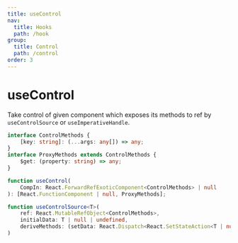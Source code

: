```yaml
---
title: useControl
nav:
  title: Hooks
  path: /hook
group:
  title: Control
  path: /control
order: 3
---
```


# useControl

Take control of given component which exposes its methods to ref by `useControlSource` or `useImperativeHandle`.

```typescript
interface ControlMethods {
    [key: string]: (...args: any[]) => any;
}
interface ProxyMethods extends ControlMethods {
    $get: (property: string) => any;
}

function useControl(
    CompIn: React.ForwardRefExoticComponent<ControlMethods> | null
): [React.FunctionComponent | null, ProxyMethods];

function useControlSource<T>(
    ref: React.MutableRefObject<ControlMethods>,
    initialData: T | null | undefined,
    deriveMethods: (setData: React.Dispatch<React.SetStateAction<T | null | undefined>>) => ControlMethods
)
```

<code src="./demo/useControl.tsx">
